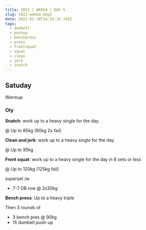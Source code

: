 ```yaml
---
title: 2021 | WEEK4 | DAY 5
slug: 2021-week4-day5
date: 2021-01-30T14:25:35.743Z
tags:
  - dumbell
  - pushup
  - benchpress
  - press
  - frontsquat
  - squat
  - clean
  - jerk
  - snatch
---
```

## Satuday

*Warmup*

### Oly

**Snatch**: work up to a heavy single for the day.

@ Up to 85kg (80kg 2x fail)

**Clean and jerk**: work up to a heavy single for the day.

@ Up to 95kg

**Front squat**: work up to a heavy single for the day in 6 sets or less

@ Up to 120kg (125kg fail)

superset /w 

* 7-7 DB row @ 2x30kg

**Bench press**: Up to a heavy triple

Then 3 rounds of

* 3 bench pres @ 90kg
* 15 dumbell push-up